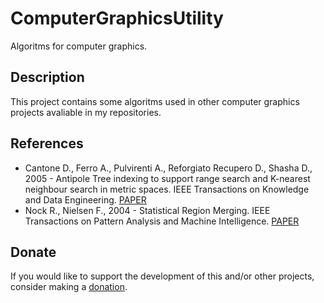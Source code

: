 # ComputerGraphicsUtility

Algoritms for computer graphics.

## Description

This project contains some algoritms used in other computer graphics projects avaliable in my repositories.

## References
- Cantone D., Ferro A., Pulvirenti A., Reforgiato Recupero D., Shasha D., 2005 - Antipole Tree indexing to support range search and K-nearest neighbour search in metric spaces. IEEE Transactions on Knowledge and Data Engineering. [PAPER](https://ieeexplore.ieee.org/document/1401892)
- Nock R., Nielsen F., 2004 - Statistical Region Merging. IEEE Transactions on Pattern Analysis and Machine Intelligence. [PAPER](https://ieeexplore.ieee.org/document/1335450)

## Donate
If you would like to support the development of this and/or other projects, consider making a [donation](https://www.paypal.com/donate/?business=HCDX9BAEYDF4C&no_recurring=0&currency_code=EUR).
